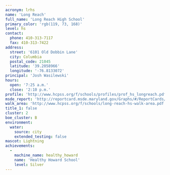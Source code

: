 ```yaml
---
acronym: lrhs
name: 'Long Reach'
full_name: 'Long Reach High School'
primary_color: 'rgb(119, 73, 168)'
level: hs
contact:
  phone: 410-313-7117
  fax: 410-313-7422
address:
  street: '6101 Old Dobbin Lane'
  city: Columbia
  postal_code: 21045
  latitude: '39.2058966'
  longitude: '-76.8133072'
principal: 'Josh Wasilewski'
hours:
  open: '7:25 a.m.'
  close: '2:10 p.m.'
profile: 'http://www.hcpss.org/f/schools/profiles/prof_hs_longreach.pdf'
msde_report: 'http://reportcard.msde.maryland.gov/Graphs/#/ReportCards/ReportCardSchool/1//1/13/0623/'
walk_area: 'http://www.hcpss.org/f/schools/long-reach-hs-walk-area.pdf'
title_1: false
cluster: 2
boe_cluster: B
environment:
  water:
    source: city
    extended_testing: false
mascot: Lightning
achievements:
  -
    machine_name: healthy_howard
    name: 'Healthy Howard School'
    level: Silver
---
```

